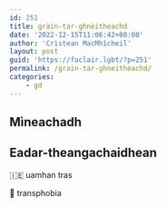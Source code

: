 ```yaml
---
id: 251
title: gràin-tar-ghnèitheachd
date: '2022-12-15T11:06:42+00:00'
author: 'Crìstean MacMhìcheil'
layout: post
guid: 'https://faclair.lgbt/?p=251'
permalink: /grain-tar-ghneitheachd/
categories:
    - gd
---
```


## Mìneachadh

## Eadar-theangachaidhean

&#x1f1ee;&#x1f1ea; uamhan tras

&#x1f3f4;&#xe0067;&#xe0062;&#xe0065;&#xe006e;&#xe0067;&#xe007f; transphobia

